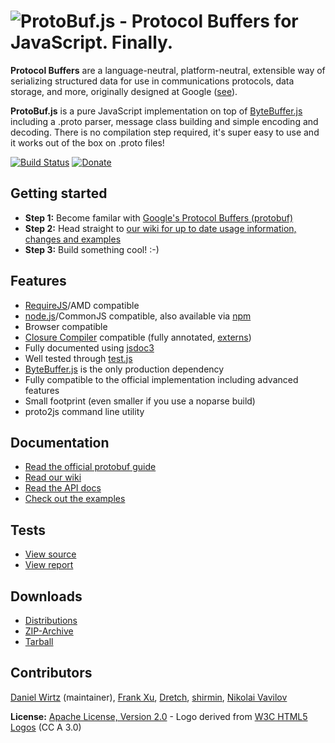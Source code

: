 ![ProtoBuf.js - Protocol Buffers for JavaScript. Finally.](https://raw.github.com/dcodeIO/ProtoBuf.js/master/ProtoBuf.png)
=====================================
**Protocol Buffers** are a language-neutral, platform-neutral, extensible way of serializing structured data for use
in communications protocols, data storage, and more, originally designed at Google ([see](https://developers.google.com/protocol-buffers/docs/overview)).

**ProtoBuf.js** is a pure JavaScript implementation on top of [ByteBuffer.js](https://github.com/dcodeIO/ByteBuffer.js)
including a .proto parser, message class building and simple encoding and decoding. There is no compilation step
required, it's super easy to use and it works out of the box on .proto files!

[![Build Status](https://travis-ci.org/dcodeIO/ProtoBuf.js.svg?branch=master)](https://travis-ci.org/dcodeIO/ProtoBuf.js)
[![Donate](https://raw.githubusercontent.com/dcodeIO/Long.js/master/donate.png)](https://www.paypal.com/cgi-bin/webscr?cmd=_donations&business=info%40code-emitter.com&item_name=Open%20Source%3A%20ProtoBuf.js)

Getting started
---------------
* **Step 1:** Become familar with [Google's Protocol Buffers (protobuf)](https://developers.google.com/protocol-buffers/docs/overview)
* **Step 2:** Head straight to [our wiki for up to date usage information, changes and examples](https://github.com/dcodeIO/ProtoBuf.js/wiki)
* **Step 3:** Build something cool! :-)

Features
--------
* [RequireJS](http://requirejs.org/)/AMD compatible
* [node.js](http://nodejs.org)/CommonJS compatible, also available via [npm](https://npmjs.org/package/protobufjs)
* Browser compatible
* [Closure Compiler](https://developers.google.com/closure/compiler/) compatible (fully annotated, [externs](https://github.com/dcodeIO/ProtoBuf.js/tree/master/externs))
* Fully documented using [jsdoc3](https://github.com/jsdoc3/jsdoc)
* Well tested through [test.js](https://github.com/dcodeIO/test.js)
* [ByteBuffer.js](https://github.com/dcodeIO/ByteBuffer.js) is the only production dependency
* Fully compatible to the official implementation including advanced features
* Small footprint (even smaller if you use a noparse build)
* proto2js command line utility

Documentation
-------------
* [Read the official protobuf guide](https://developers.google.com/protocol-buffers/docs/overview)
* [Read our wiki](https://github.com/dcodeIO/ProtoBuf.js/wiki)
* [Read the API docs](http://htmlpreview.github.io/?https://raw.githubusercontent.com/dcodeIO/ProtoBuf.js/master/docs/ProtoBuf.html)
* [Check out the examples](https://github.com/dcodeIO/ProtoBuf.js/tree/master/examples)

Tests
-----
* [View source](https://github.com/dcodeIO/ProtoBuf.js/blob/master/tests/suite.js)
* [View report](https://travis-ci.org/dcodeIO/ProtoBuf.js)

Downloads
---------
* [Distributions](https://github.com/dcodeIO/ProtoBuf.js/tree/master/dist)
* [ZIP-Archive](https://github.com/dcodeIO/ProtoBuf.js/archive/master.zip)
* [Tarball](https://github.com/dcodeIO/ProtoBuf.js/tarball/master)

Contributors
------------
[Daniel Wirtz](https://github.com/dcodeIO) (maintainer), [Frank Xu](https://github.com/yyfrankyy),
[Dretch](https://github.com/Dretch), [shirmin](https://github.com/shirmin), [Nikolai Vavilov](https://github.com/seishun)

**License:** [Apache License, Version 2.0](http://www.apache.org/licenses/LICENSE-2.0.html) - Logo derived from [W3C HTML5 Logos](http://www.w3.org/html/logo/) (CC A 3.0)
